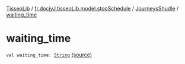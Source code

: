 [TisseoLib](../../index.md) / [fr.docjyJ.tisseoLib.model.stopSchedule](../index.md) / [JourneysShudle](index.md) / [waiting_time](./waiting_time.md)

# waiting_time

`val waiting_time: `[`String`](https://kotlinlang.org/api/latest/jvm/stdlib/kotlin/-string/index.html) [(source)](https://github.com/docjyJ/TisseoLib/tree/master/src/main/kotlin/fr/docjyJ/tisseoLib/model/stopSchedule/JourneysShudle.kt#L6)
